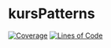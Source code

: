 # kursPatterns
[![Coverage](https://sonarcloud.io/api/project_badges/measure?project=kamotora_kursPatterns&metric=coverage)](https://sonarcloud.io/dashboard?id=kamotora_kursPatterns)
[![Lines of Code](https://sonarcloud.io/api/project_badges/measure?project=kamotora_kursPatterns&metric=ncloc)](https://sonarcloud.io/dashboard?id=kamotora_kursPatterns)
